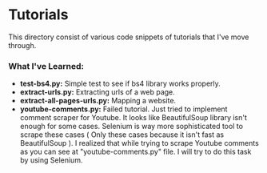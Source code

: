 # Tutorials
This directory consist of various code snippets of tutorials that I've move through.
### What I've Learned:
- **test-bs4.py:** Simple test to see if bs4 library works properly.
- **extract-urls.py:** Extracting urls of a web page.
- **extract-all-pages-urls.py:** Mapping a website.
- **youtube-comments.py:** Failed tutorial. Just tried to implement comment scraper for Youtube.
It looks like BeautifulSoup library isn't enough for some cases. Selenium is way more sophisticated tool to scrape these cases ( Only these cases because it isn't fast as BeautifulSoup ). I realized that while trying to scrape Youtube comments as you can see at "youtube-comments.py" file. I will try to do this task by using Selenium.
